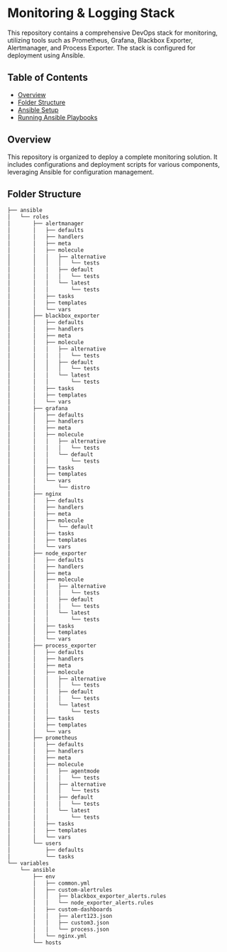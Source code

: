 # Monitoring & Logging Stack

This repository contains a comprehensive DevOps stack for monitoring, utilizing tools such as Prometheus, Grafana, Blackbox Exporter, Alertmanager, and Process Exporter. The stack is configured for deployment using Ansible.

## Table of Contents

- [Overview](#overview)
- [Folder Structure](#folder-structure)
- [Ansible Setup](#ansible-setup)
- [Running Ansible Playbooks](#running-ansible-playbooks)

## Overview

This repository is organized to deploy a complete monitoring solution. It includes configurations and deployment scripts for various components, leveraging Ansible for configuration management.

## Folder Structure

```sh
├── ansible
│   └── roles
│       ├── alertmanager
│       │   ├── defaults
│       │   ├── handlers
│       │   ├── meta
│       │   ├── molecule
│       │   │   ├── alternative
│       │   │   │   └── tests
│       │   │   ├── default
│       │   │   │   └── tests
│       │   │   └── latest
│       │   │       └── tests
│       │   ├── tasks
│       │   ├── templates
│       │   └── vars
│       ├── blackbox_exporter
│       │   ├── defaults
│       │   ├── handlers
│       │   ├── meta
│       │   ├── molecule
│       │   │   ├── alternative
│       │   │   │   └── tests
│       │   │   ├── default
│       │   │   │   └── tests
│       │   │   └── latest
│       │   │       └── tests
│       │   ├── tasks
│       │   ├── templates
│       │   └── vars
│       ├── grafana
│       │   ├── defaults
│       │   ├── handlers
│       │   ├── meta
│       │   ├── molecule
│       │   │   ├── alternative
│       │   │   │   └── tests
│       │   │   └── default
│       │   │       └── tests
│       │   ├── tasks
│       │   ├── templates
│       │   └── vars
│       │       └── distro
│       ├── nginx
│       │   ├── defaults
│       │   ├── handlers
│       │   ├── meta
│       │   ├── molecule
│       │   │   └── default
│       │   ├── tasks
│       │   ├── templates
│       │   └── vars
│       ├── node_exporter
│       │   ├── defaults
│       │   ├── handlers
│       │   ├── meta
│       │   ├── molecule
│       │   │   ├── alternative
│       │   │   │   └── tests
│       │   │   ├── default
│       │   │   │   └── tests
│       │   │   └── latest
│       │   │       └── tests
│       │   ├── tasks
│       │   ├── templates
│       │   └── vars
│       ├── process_exporter
│       │   ├── defaults
│       │   ├── handlers
│       │   ├── meta
│       │   ├── molecule
│       │   │   ├── alternative
│       │   │   │   └── tests
│       │   │   ├── default
│       │   │   │   └── tests
│       │   │   └── latest
│       │   │       └── tests
│       │   ├── tasks
│       │   ├── templates
│       │   └── vars
│       ├── prometheus
│       │   ├── defaults
│       │   ├── handlers
│       │   ├── meta
│       │   ├── molecule
│       │   │   ├── agentmode
│       │   │   │   └── tests
│       │   │   ├── alternative
│       │   │   │   └── tests
│       │   │   ├── default
│       │   │   │   └── tests
│       │   │   └── latest
│       │   │       └── tests
│       │   ├── tasks
│       │   ├── templates
│       │   └── vars
│       └── users
│           ├── defaults
│           └── tasks
└── variables
    └── ansible
        ├── env
        │   ├── common.yml
        │   ├── custom-alertrules
        │   │   ├── blackbox_exporter_alerts.rules
        │   │   └── node_exporter_alerts.rules
        │   ├── custom-dashboards
        │   │   ├── alert123.json
        │   │   ├── custom3.json
        │   │   └── process.json
        │   └── nginx.yml
        └── hosts

